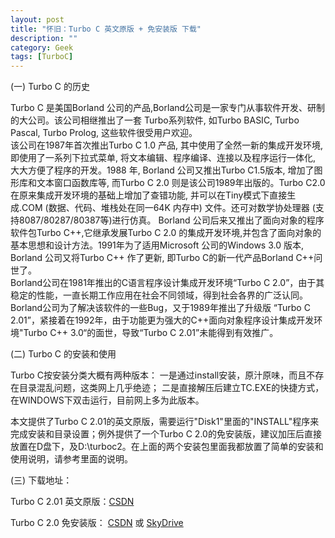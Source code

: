 ```yaml
---
layout: post
title: "怀旧：Turbo C 英文原版 + 免安装版 下载"
description: ""
category: Geek
tags: [TurboC]
---
```


(一) Turbo C 的历史

Turbo C 是美国Borland 公司的产品,Borland公司是一家专门从事软件开发、研制的大公司。该公司相继推出了一套 Turbo系列软件, 如Turbo BASIC, Turbo Pascal, Turbo Prolog, 这些软件很受用户欢迎。   
该公司在1987年首次推出Turbo C 1.0 产品, 其中使用了全然一新的集成开发环境, 即使用了一系列下拉式菜单, 将文本编辑、程序编译、连接以及程序运行一体化, 大大方便了程序的开发。1988 年, Borland 公司又推出Turbo C1.5版本, 增加了图形库和文本窗口函数库等, 而Turbo C 2.0 则是该公司1989年出版的。Turbo C2.0在原来集成开发环境的基础上增加了查错功能, 并可以在Tiny模式下直接生成.COM (数据、代码、堆栈处在同一64K 内存中) 文件。还可对数学协处理器 (支持8087/80287/80387等)进行仿真。
Borland 公司后来又推出了面向对象的程序软件包Turbo C++,它继承发展Turbo C 2.0 的集成开发环境,并包含了面向对象的基本思想和设计方法。1991年为了适用Microsoft 公司的Windows 3.0 版本, Borland 公司又将Turbo C++ 作了更新, 即Turbo C的新一代产品Borland C++问世了。    
Borland公司在1981年推出的C语言程序设计集成开发环境“Turbo C 2.0”，由于其稳定的性能，一直长期工作应用在社会不同领域，得到社会各界的广泛认同。
Borland公司为了解决该软件的一些Bug，又于1989年推出了升级版 “Turbo C 2.01”，紧接着在1992年，由于功能更为强大的C++面向对象程序设计集成开发环境"Turbo C++ 3.0“的面世，导致“Turbo C 2.01”未能得到有效推广。

(二) Turbo C 的安装和使用

Turbo C按安装分类大概有两种版本：
一是通过install安装，原汁原味，而且不存在目录混乱问题，这类网上几乎绝迹；
二是直接解压后建立TC.EXE的快捷方式，在WINDOWS下双击运行，目前网上多为此版本。

本文提供了Turbo C 2.01的英文原版，需要运行"Disk1"里面的"INSTALL"程序来完成安装和目录设置；例外提供了一个Turbo C 2.0的免安装版，建议加压后直接放置在D盘下，及D:\\turboc2。在上面的两个安装包里面我都放置了简单的安装和使用说明，请参考里面的说明。

(三) 下载地址：

Turbo C 2.01 英文原版：[CSDN](http://download.csdn.net/detail/ingvar08/3631050)

Turbo C 2.0 免安装版： [CSDN](http://download.csdn.net/detail/ingvar08/3631049)   或  [SkyDrive](https://skydrive.live.com/#cid=92E0330D6987BA49&id=92E0330D6987BA49%21115)
